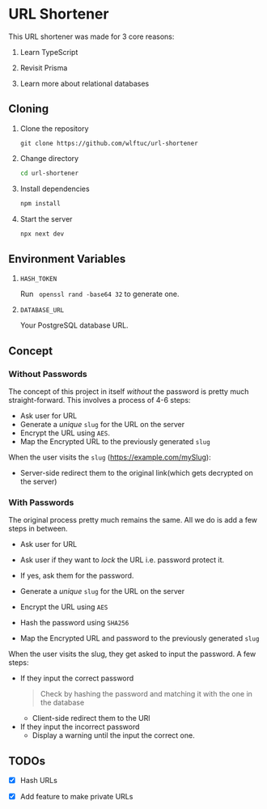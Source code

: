 # URL Shortener



This URL shortener was made for 3 core reasons:

1. Learn TypeScript

2. Revisit Prisma

3. Learn more about relational databases 

## Cloning


1. Clone the repository
    ```git
    git clone https://github.com/wlftuc/url-shortener
    ```
2. Change directory
    ```bash
    cd url-shortener
    ```
3. Install dependencies
    ```bash
    npm install 
    ```

4. Start the server
    ```bash    
    npx next dev
    ```


## Environment Variables

1. `HASH_TOKEN` 

    Run ` openssl rand -base64 32` to generate one.

2. `DATABASE_URL`

    Your PostgreSQL database URL.

## Concept 


### Without Passwords
The concept of this project in itself *without* the password is pretty much straight-forward. This involves a process of 4-6 steps:

* Ask user for URL
* Generate a *unique* `slug` for the URL on the server
* Encrypt the URL using `AES`.
* Map the Encrypted URL to the previously generated `slug`

When the user visits the `slug` (https://example.com/mySlug):

* Server-side redirect them to the original link(which gets decrypted on the server)



### With Passwords

The original process pretty much remains the same. All we do is add a few steps in between.

* Ask user for URL
* Ask user if they want to *lock* the URL i.e. password protect it.
* If yes, ask them for the password.

* Generate a *unique* `slug` for the URL on the server
* Encrypt the URL using `AES`
* Hash the password using `SHA256`
* Map the Encrypted URL and password to the previously generated `slug` 

When the user visits the slug, they get asked to input the password. A few steps:

* If they input the correct password
    > Check by hashing the password and matching it with the one in the database
    * Client-side redirect them to the URl
* If they input the incorrect password
    * Display a warning until the input the correct one.



## TODOs

- [x] Hash URLs
- [x] Add feature to make private URLs


